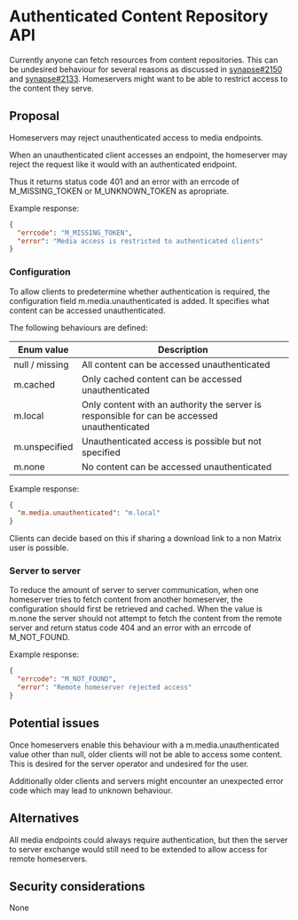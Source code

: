 # Authenticated Content Repository API
Currently anyone can fetch resources from content repositories.
This can be undesired behaviour for several reasons as discussed
in [synapse#2150](https://github.com/matrix-org/synapse/issues/2150) and [synapse#2133](https://github.com/matrix-org/synapse/issues/2133).
Homeservers might want to be able to restrict access to the content they serve.

## Proposal
Homeservers may reject unauthenticated access to media endpoints.

When an unauthenticated client accesses an endpoint, the homeserver
may reject the request like it would with an authenticated endpoint.

Thus it returns status code 401 and an error
with an errcode of M_MISSING_TOKEN or M_UNKNOWN_TOKEN as apropriate.

Example response:
```json
{
  "errcode": "M_MISSING_TOKEN",
  "error": "Media access is restricted to authenticated clients"
}
```

### Configuration
To allow clients to predetermine whether authentication is required,
the configuration field m.media.unauthenticated is added.
It specifies what content can be accessed unauthenticated.

The following behaviours are defined:

| Enum value | Description |
| ---------- | ----------- |
| null / missing | All content can be accessed unauthenticated |
| m.cached | Only cached content can be accessed unauthenticated |
| m.local | Only content with an authority the server is responsible for can be accessed unauthenticated |
| m.unspecified | Unauthenticated access is possible but not specified |
| m.none | No content can be accessed unauthenticated |

Example response:
```json
{
  "m.media.unauthenticated": "m.local"
}
```

Clients can decide based on this
if sharing a download link to a non Matrix user is possible.

### Server to server
To reduce the amount of server to server communication,
when one homeserver tries to fetch content from another homeserver,
the configuration should first be retrieved and cached.
When the value is m.none the server should not attempt to fetch the
content from the remote server
and return status code 404 and an error with an errcode of M_NOT_FOUND.

Example response:
```json
{
  "errcode": "M_NOT_FOUND",
  "error": "Remote homeserver rejected access"
}
```

## Potential issues
Once homeservers enable this behaviour with a m.media.unauthenticated
value other than null, older clients will not be able to access some content.
This is desired for the server operator and undesired for the user.

Additionally older clients and servers might encounter an unexpected error code
which may lead to unknown behaviour.

## Alternatives
All media endpoints could always require authentication,
but then the server to server exchange would still need
to be extended to allow access for remote homeservers.

## Security considerations
None
